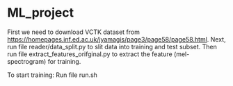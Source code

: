 # ML_project
First we need to download VCTK dataset from https://homepages.inf.ed.ac.uk/jyamagis/page3/page58/page58.html.
Next, run file reader/data_split.py to slit data into training and test subset. 
Then run file extract_features_orifginal.py to extract the feature (mel-spectrogram) for training.

To start training: Run file run.sh
